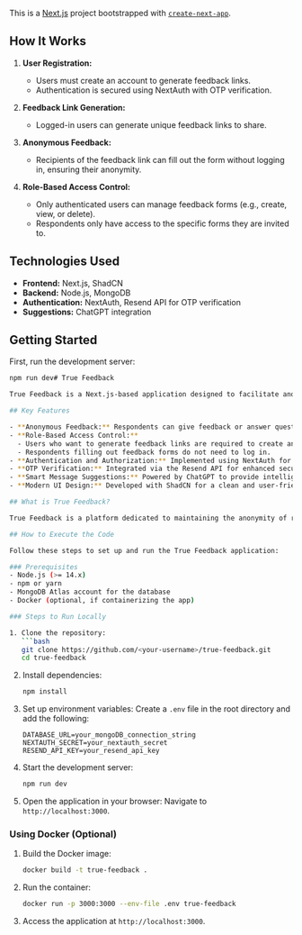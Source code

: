 This is a [Next.js](https://nextjs.org/) project bootstrapped with [`create-next-app`](https://github.com/vercel/next.js/tree/canary/packages/create-next-app).

## How It Works

1. **User Registration:**
   - Users must create an account to generate feedback links.
   - Authentication is secured using NextAuth with OTP verification.

2. **Feedback Link Generation:**
   - Logged-in users can generate unique feedback links to share.

3. **Anonymous Feedback:**
   - Recipients of the feedback link can fill out the form without logging in, ensuring their anonymity.

4. **Role-Based Access Control:**
   - Only authenticated users can manage feedback forms (e.g., create, view, or delete).
   - Respondents only have access to the specific forms they are invited to.

## Technologies Used

- **Frontend:** Next.js, ShadCN
- **Backend:** Node.js, MongoDB
- **Authentication:** NextAuth, Resend API for OTP verification
- **Suggestions:** ChatGPT integration


## Getting Started

First, run the development server:

```bash
npm run dev# True Feedback

True Feedback is a Next.js-based application designed to facilitate anonymous feedback and question-asking. It offers a seamless and private way for users to collect feedback without compromising the anonymity of the respondents. 

## Key Features

- **Anonymous Feedback:** Respondents can give feedback or answer questions without the need to log in.
- **Role-Based Access Control:**
  - Users who want to generate feedback links are required to create an account.
  - Respondents filling out feedback forms do not need to log in.
- **Authentication and Authorization:** Implemented using NextAuth for secure account creation and login.
- **OTP Verification:** Integrated via the Resend API for enhanced security during account creation.
- **Smart Message Suggestions:** Powered by ChatGPT to provide intelligent suggestions for feedback content.
- **Modern UI Design:** Developed with ShadCN for a clean and user-friendly interface.

## What is True Feedback?

True Feedback is a platform dedicated to maintaining the anonymity of respondents, making it ideal for environments where privacy is crucial. It allows users to create feedback forms and share them with others without requiring the respondents to log in or reveal their identity. The application ensures that feedback is candid and unbiased.

## How to Execute the Code

Follow these steps to set up and run the True Feedback application:

### Prerequisites
- Node.js (>= 14.x)
- npm or yarn
- MongoDB Atlas account for the database
- Docker (optional, if containerizing the app)

### Steps to Run Locally

1. Clone the repository:
   ```bash
   git clone https://github.com/<your-username>/true-feedback.git
   cd true-feedback
   ```

2. Install dependencies:
   ```bash
   npm install
   ```

3. Set up environment variables:
   Create a `.env` file in the root directory and add the following:
   ```env
   DATABASE_URL=your_mongoDB_connection_string
   NEXTAUTH_SECRET=your_nextauth_secret
   RESEND_API_KEY=your_resend_api_key
   ```

4. Start the development server:
   ```bash
   npm run dev
   ```

5. Open the application in your browser:
   Navigate to `http://localhost:3000`.

### Using Docker (Optional)

1. Build the Docker image:
   ```bash
   docker build -t true-feedback .
   ```

2. Run the container:
   ```bash
   docker run -p 3000:3000 --env-file .env true-feedback
   ```

3. Access the application at `http://localhost:3000`.



